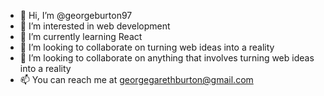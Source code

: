 - 👋 Hi, I’m @georgeburton97
- 👀 I’m interested in web development 
- 🌱 I’m currently learning React 
- 💞️ I’m looking to collaborate on turning web ideas into a reality 
- 💞️ I’m looking to collaborate on anything that involves turning web ideas into a reality 
- 📫 You can reach me at georgegarethburton@gmail.com


